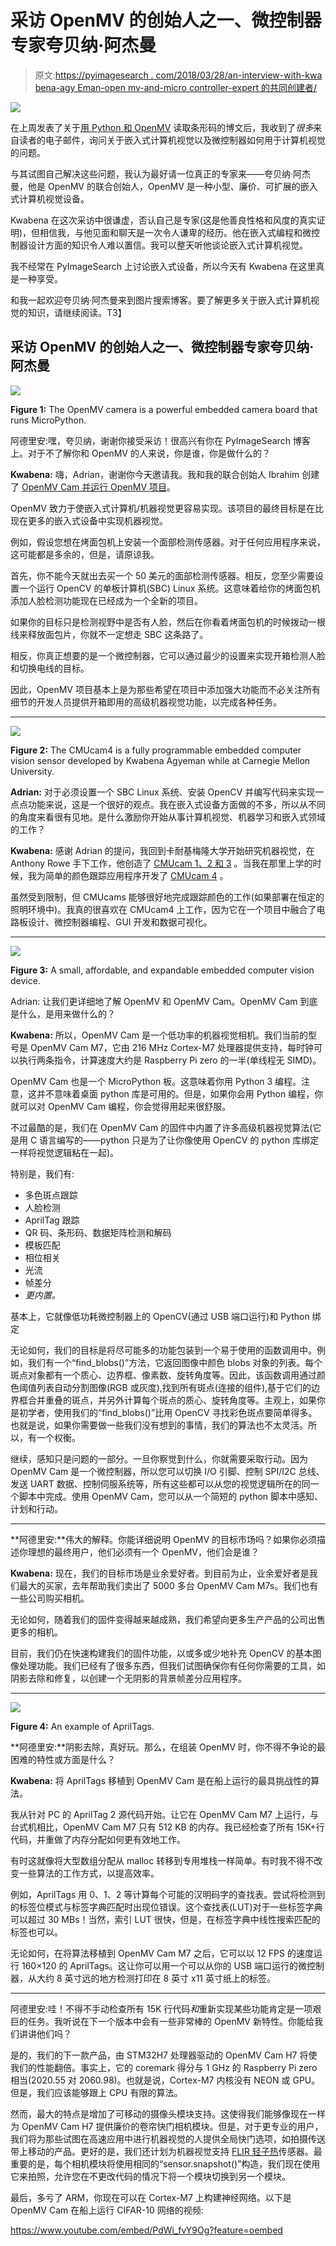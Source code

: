 # 采访 OpenMV 的创始人之一、微控制器专家夸贝纳·阿杰曼

> 原文:[https://pyimagesearch . com/2018/03/28/an-interview-with-kwa bena-agy Eman-open mv-and-micro controller-expert 的共同创建者/](https://pyimagesearch.com/2018/03/28/an-interview-with-kwabena-agyeman-co-creator-of-openmv-and-microcontroller-expert/)

![](../Images/4339d0f27bc356d81a97225de35eaca8.png)

在上周发表了关于[用 Python 和 OpenMV](https://pyimagesearch.com/2018/03/19/reading-barcodes-with-python-and-openmv/) 读取条形码的博文后，我收到了*很多*来自读者的电子邮件，询问关于嵌入式计算机视觉以及微控制器如何用于计算机视觉的问题。

与其试图自己解决这些问题，我认为最好请一位真正的专家来——夸贝纳·阿杰曼，他是 OpenMV 的联合创始人，OpenMV 是一种小型、廉价、可扩展的嵌入式计算机视觉设备。

Kwabena 在这次采访中很谦虚，否认自己是专家(这是他善良性格和风度的真实证明)，但相信我，与他见面和聊天是一次令人谦卑的经历。他在嵌入式编程和微控制器设计方面的知识令人难以置信。我可以整天听他谈论嵌入式计算机视觉。

我不经常在 PyImageSearch 上讨论嵌入式设备，所以今天有 Kwabena 在这里真是一种享受。

和我一起欢迎夸贝纳·阿杰曼来到图片搜索博客。要了解更多关于嵌入式计算机视觉的知识，请继续阅读。T3】

## 采访 OpenMV 的创始人之一、微控制器专家夸贝纳·阿杰曼

![](../Images/ac2bfc96fc175a0f14fc208a8f7d980c.png)

**Figure 1:** The OpenMV camera is a powerful embedded camera board that runs MicroPython.

阿德里安:嘿，夸贝纳，谢谢你接受采访！很高兴有你在 PyImageSearch 博客上。对于不了解你和 OpenMV 的人来说，你是谁，你是做什么的？

**Kwabena:** 嗨，Adrian，谢谢你今天邀请我。我和我的联合创始人 Ibrahim 创建了 [OpenMV Cam 并运行 OpenMV 项目](https://openmv.io/)。

OpenMV 致力于使嵌入式计算机/机器视觉更容易实现。该项目的最终目标是在比现在更多的嵌入式设备中实现机器视觉。

例如，假设您想在烤面包机上安装一个面部检测传感器。对于任何应用程序来说，这可能都是多余的，但是，请原谅我。

首先，你不能今天就出去买一个 50 美元的面部检测传感器。相反，您至少需要设置一个运行 OpenCV 的单板计算机(SBC) Linux 系统。这意味着给你的烤面包机添加人脸检测功能现在已经成为一个全新的项目。

如果你的目标只是检测视野中是否有人脸，然后在你看着烤面包机的时候拨动一根线来释放面包片，你就不一定想走 SBC 这条路了。

相反，你真正想要的是一个微控制器，它可以通过最少的设置来实现开箱检测人脸和切换电线的目标。

因此，OpenMV 项目基本上是为那些希望在项目中添加强大功能而不必关注所有细节的开发人员提供开箱即用的高级机器视觉功能，以完成各种任务。

* * *

![](../Images/29439d9a8e29ee931ba63833074994e9.png)

**Figure 2:** The CMUcam4 is a fully programmable embedded computer vision sensor developed by Kwabena Agyeman while at Carnegie Mellon University.

**Adrian:** 对于必须设置一个 SBC Linux 系统、安装 OpenCV 并编写代码来实现一点点功能来说，这是一个很好的观点。我在嵌入式设备方面做的不多，所以从不同的角度来看很有见地。是什么激励你开始从事计算机视觉、机器学习和嵌入式领域的工作？

**Kwabena:** 感谢 Adrian 的提问，我回到卡耐基梅隆大学开始研究机器视觉，在 Anthony Rowe 手下工作，他创造了 [CMUcam 1、2 和 3](http://www.cmucam.org/) 。当我在那里上学的时候，我为简单的颜色跟踪应用程序开发了 [CMUcam 4](http://www.cmucam.org/projects/cmucam4) 。

虽然受到限制，但 CMUcams 能够很好地完成跟踪颜色的工作(如果部署在恒定的照明环境中)。我真的很喜欢在 CMUcam4 上工作，因为它在一个项目中融合了电路板设计、微控制器编程、GUI 开发和数据可视化。

* * *

![](../Images/81cec5ebf0d7f1acea5cf73349101137.png)

**Figure 3:** A small, affordable, and expandable embedded computer vision device.

Adrian: 让我们更详细地了解 OpenMV 和 OpenMV Cam。OpenMV Cam 到底是什么，是用来做什么的？

**Kwabena:** 所以，OpenMV Cam 是一个低功率的机器视觉相机。我们当前的型号是 OpenMV Cam M7，它由 216 MHz Cortex-M7 处理器提供支持，每时钟可以执行两条指令，计算速度大约是 Raspberry Pi zero 的一半(单线程无 SIMD)。

OpenMV Cam 也是一个 MicroPython 板。这意味着你用 Python 3 编程。注意，这并不意味着桌面 python 库是可用的。但是，如果你会用 Python 编程，你就可以对 OpenMV Cam 编程，你会觉得用起来很舒服。

不过最酷的是，我们在 OpenMV Cam 的固件中内置了许多高级机器视觉算法(它是用 C 语言编写的——python 只是为了让你像使用 OpenCV 的 python 库绑定一样将视觉逻辑粘在一起)。

特别是，我们有:

*   多色斑点跟踪
*   人脸检测
*   AprilTag 跟踪
*   QR 码、条形码、数据矩阵检测和解码
*   模板匹配
*   相位相关
*   光流
*   帧差分
*   *更内置。*

基本上，它就像低功耗微控制器上的 OpenCV(通过 USB 端口运行)和 Python 绑定

无论如何，我们的目标是将尽可能多的功能包装到一个易于使用的函数调用中。例如，我们有一个“find_blobs()”方法，它返回图像中颜色 blobs 对象的列表。每个斑点对象都有一个质心、边界框、像素数、旋转角度等。因此，该函数调用通过颜色阈值列表自动分割图像(RGB 或灰度),找到所有斑点(连接的组件),基于它们的边界框合并重叠的斑点，并另外计算每个斑点的质心、旋转角度等。主观上，如果你是初学者，使用我们的“find_blobs()”比用 OpenCV 寻找彩色斑点要简单得多。也就是说，如果你需要做一些我们没有想到的事情，我们的算法也不太灵活。所以，有一个权衡。

继续，感知只是问题的一部分。一旦你察觉到什么，你就需要采取行动。因为 OpenMV Cam 是一个微控制器，所以您可以切换 I/O 引脚、控制 SPI/I2C 总线、发送 UART 数据、控制伺服系统等，所有这些都可以从您的视觉逻辑所在的同一个脚本中完成。使用 OpenMV Cam，您可以从一个简短的 python 脚本中感知、计划和行动。

* * *

**阿德里安:**伟大的解释。你能详细说明 OpenMV 的目标市场吗？如果你必须描述你理想的最终用户，他们必须有一个 OpenMV，他们会是谁？

**Kwabena:** 现在，我们的目标市场是业余爱好者。到目前为止，业余爱好者是我们最大的买家，去年帮助我们卖出了 5000 多台 OpenMV Cam M7s。我们也有一些公司购买相机。

无论如何，随着我们的固件变得越来越成熟，我们希望向更多生产产品的公司出售更多的相机。

目前，我们仍在快速构建我们的固件功能，以或多或少地补充 OpenCV 的基本图像处理功能。我们已经有了很多东西，但我们试图确保你有任何你需要的工具，如阴影去除和修复，以创建一个无阴影的背景帧差分应用程序。

* * *

![](../Images/4b64bce2bd72bdbcf795a399ca587a3a.png)

**Figure 4:** An example of AprilTags.

**阿德里安:**阴影去除，真好玩。那么，在组装 OpenMV 时，你不得不争论的最困难的特性或方面是什么？

**Kwabena:** 将 AprilTags 移植到 OpenMV Cam 是在船上运行的最具挑战性的算法。

我从针对 PC 的 AprilTag 2 源代码开始。让它在 OpenMV Cam M7 上运行，与台式机相比，OpenMV Cam M7 只有 512 KB 的内存。我已经检查了所有 15K+行代码，并重做了内存分配如何更有效地工作。

有时这就像将大型数组分配从 malloc 转移到专用堆栈一样简单。有时我不得不改变一些算法的工作方式，以提高效率。

例如，AprilTags 用 0、1、2 等计算每个可能的汉明码字的查找表。尝试将检测到的标签位模式与标签字典匹配时出现位错误。这个查找表(LUT)对于一些标签字典可以超过 30 MBs！当然，索引 LUT 很快，但是，在标签字典中线性搜索匹配的标签也可以。

无论如何，在将算法移植到 OpenMV Cam M7 之后，它可以以 12 FPS 的速度运行 160×120 的 AprilTags。这让你可以用一个可以从你的 USB 端口运行的微控制器，从大约 8 英寸远的地方检测打印在 8 英寸 x11 英寸纸上的标签。

* * *

阿德里安:哇！不得不手动检查所有 15K 行代码*和*重新实现某些功能肯定是一项艰巨的任务。我听说在下一个版本中会有一些非常棒的 OpenMV 新特性。你能给我们讲讲他们吗？

是的，我们的下一款产品，由 STM32H7 处理器驱动的 OpenMV Cam H7 将使我们的性能翻倍。事实上，它的 coremark 得分与 1 GHz 的 Raspberry Pi zero 相当(2020.55 对 2060.98)。也就是说，Cortex-M7 内核没有 NEON 或 GPU。但是，我们应该能够跟上 CPU 有限的算法。

然而，最大的特点是增加了可移动的摄像头模块支持。这使得我们能够像现在一样为 OpenMV Cam H7 提供廉价的卷帘快门相机模块。但是，对于更专业的用户，我们将为那些试图在高速应用中进行机器视觉的人提供全局快门选项，如拍摄传送带上移动的产品。更好的是，我们还计划为机器视觉支持 [FLIR 轻子热](http://www.flir.co.uk/cores/lepton/)传感器。最重要的是，每个相机模块将使用相同的“sensor.snapshot()”构造，我们现在使用它来拍照，允许您在不更改代码的情况下将一个模块切换到另一个模块。

最后，多亏了 ARM，你现在可以在 Cortex-M7 上构建神经网络。以下是 OpenMV Cam 在船上运行 CIFAR-10 网络的视频:

<https://www.youtube.com/embed/PdWi_fvY9Og?feature=oembed>